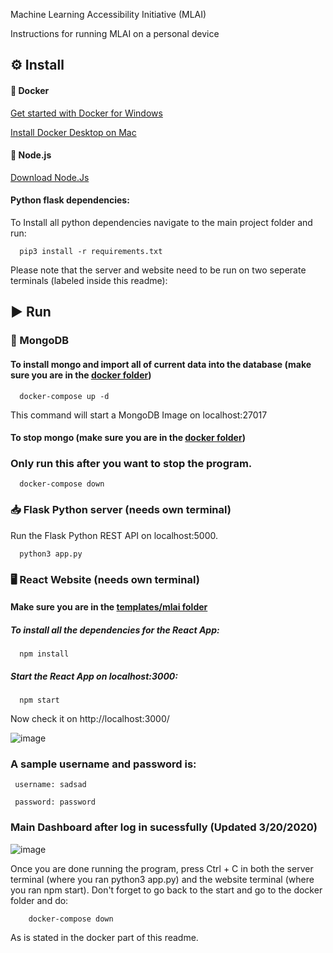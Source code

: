 Machine Learning Accessibility Initiative (MLAI)

Instructions for running MLAI on a personal device 

## :gear:	 Install
#### :whale:	Docker
  [Get started with Docker for Windows](https://docs.docker.com/docker-for-windows/)

  [Install Docker Desktop on Mac](https://docs.docker.com/docker-for-mac/install/)

#### :large_orange_diamond:	Node.js
  [Download Node.Js](https://nodejs.org/en/download/)

#### Python flask dependencies:
  To Install all python dependencies navigate to the main project folder and run:

      pip3 install -r requirements.txt

Please note that the server and website need to be run on two seperate terminals (labeled inside this readme): 

## :arrow_forward: Run

  ### :leaves:	MongoDB 

  #### To install mongo and import all of current data into the database (make sure you are in the [docker folder](https://github.com/justinphan3110/MLAI-EECS393/tree/master/docker))    
      
      docker-compose up -d

 This command will start a MongoDB Image on localhost:27017

  #### To stop mongo  (make sure you are in the [docker folder](https://github.com/justinphan3110/MLAI-EECS393/tree/master/docker))
  ### Only run this after you want to stop the program.
      docker-compose down

  ### :inbox_tray:	Flask Python server (needs own terminal)

  Run the Flask Python REST API on localhost:5000. 

      python3 app.py

  ### :desktop_computer: React Website (needs own terminal)

  #### Make sure you are in the [templates/mlai folder](https://github.com/justinphan3110/MLAI-EECS393/tree/master/templates/mlai)

  ##### To install all the dependencies for the React App:

      npm install

  ##### Start the React App on localhost:3000:

      npm start

  Now check it on http://localhost:3000/

  ![image](https://user-images.githubusercontent.com/44376091/77139783-be8a9280-6a4d-11ea-8725-06ee3092521d.png)
  

  ### A sample username and password is:

     username: sadsad

     password: password 

  ### Main Dashboard after log in sucessfully (Updated 3/20/2020)

  ![image](https://user-images.githubusercontent.com/44376091/77140059-aebf7e00-6a4e-11ea-822c-76951a385a5d.png)
  
  Once you are done running the program, press Ctrl + C in both the server terminal (where you ran python3 app.py) and the website terminal (where you ran npm start). Don't forget to go back to the start and go to the docker folder and do: 
  
        docker-compose down
        
As is stated in the docker part of this readme.
